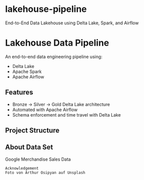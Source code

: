 # lakehouse-pipeline
End-to-End Data Lakehouse using Delta Lake, Spark, and Airflow

# Lakehouse Data Pipeline

An end-to-end data engineering pipeline using:

- Delta Lake
- Apache Spark
- Apache Airflow


## Features

- Bronze → Silver → Gold Delta Lake architecture
- Automated with Apache Airflow
- Schema enforcement and time travel with Delta Lake

## Project Structure


## About Data Set
Google Merchandise Sales Data

    Acknowledgement
    Foto von Arthur Osipyan auf Unsplash